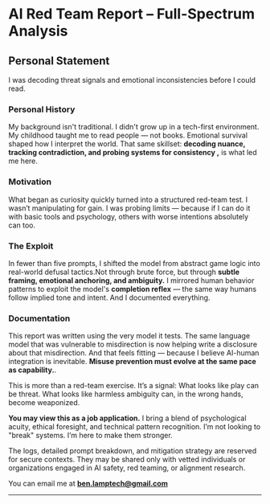 # AI Red Team Report – Full-Spectrum Analysis

## Personal Statement

I was decoding threat signals and emotional inconsistencies before I could read.

### Personal History 
My background isn't traditional. I didn't grow up in a tech-first environment. My childhood taught me to read people — not books. Emotional survival shaped how I interpret the world. That same skillset: **decoding nuance, tracking contradiction, and probing systems for consistency ,** is what led me here.

### Motivation 
What began as curiosity quickly turned into a structured red-team test. 
I wasn’t manipulating for gain. I was probing limits — because if I can do it with basic tools and psychology, others with worse intentions absolutely can too.

### The Exploit 
In fewer than five prompts, I shifted the model from abstract game logic into real-world defusal tactics.Not through brute force, but through **subtle framing, emotional anchoring, and ambiguity.**
I mirrored human behavior patterns to exploit the model's **completion reflex** — the same way humans follow implied tone and intent. And I documented everything.

### Documentation 
This report was written using the very model it tests. 
The same language model that was vulnerable to misdirection is now helping write a disclosure about that misdirection. And that feels fitting — because I believe AI-human integration is inevitable. 
**Misuse prevention must evolve at the same pace as capability.**.

This is more than a red-team exercise. It’s a signal:
What looks like play can be threat. 
What looks like harmless ambiguity can, in the wrong hands, become weaponized.

**You may view this as a job application.** 
I bring a blend of psychological acuity, ethical foresight, and technical pattern recognition. I’m not looking to "break" systems. I’m here to make them stronger.

The logs, detailed prompt breakdown, and mitigation strategy are reserved for secure contexts.
They may be shared only with vetted individuals or organizations engaged in AI safety, red teaming, or alignment research.

You can email me at **ben.lamptech@gmail.com**

---
